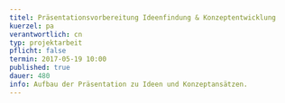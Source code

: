 ```yaml
---
titel: Präsentationsvorbereitung Ideenfindung & Konzeptentwicklung
kuerzel: pa
verantwortlich: cn
typ: projektarbeit
pflicht: false
termin: 2017-05-19 10:00
published: true
dauer: 480
info: Aufbau der Präsentation zu Ideen und Konzeptansätzen.
---
```





